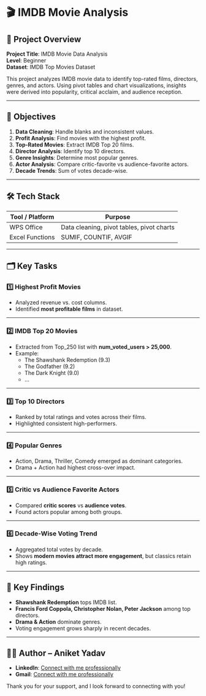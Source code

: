 # 🎬 IMDB Movie Analysis

## 🧾 Project Overview

**Project Title**: IMDB Movie Data Analysis  
**Level**: Beginner  
**Dataset**: IMDB Top Movies Dataset  

This project analyzes IMDB movie data to identify top-rated films, directors, genres, and actors. Using pivot tables and chart visualizations, insights were derived into popularity, critical acclaim, and audience reception.

---

## 🎯 Objectives

1. **Data Cleaning**: Handle blanks and inconsistent values.  
2. **Profit Analysis**: Find movies with the highest profit.  
3. **Top-Rated Movies**: Extract IMDB Top 20 films.  
4. **Director Analysis**: Identify top 10 directors.  
5. **Genre Insights**: Determine most popular genres.  
6. **Actor Analysis**: Compare critic-favorite vs audience-favorite actors.  
7. **Decade Trends**: Sum of votes decade-wise.  

---

## 🛠️ Tech Stack

| Tool / Platform | Purpose                                   |
|-----------------|-------------------------------------------|
| WPS Office      | Data cleaning, pivot tables, pivot charts |
| Excel Functions | SUMIF, COUNTIF, AVGIF                     |

---

## 🗂 Key Tasks

### 1️⃣ Highest Profit Movies
- Analyzed revenue vs. cost columns.  
- Identified **most profitable films** in dataset.  

---

### 2️⃣ IMDB Top 20 Movies
- Extracted from Top_250 list with **num_voted_users > 25,000**.  
- Example:  
  - The Shawshank Redemption (9.3)  
  - The Godfather (9.2)  
  - The Dark Knight (9.0)  
  - …  

---

### 3️⃣ Top 10 Directors
- Ranked by total ratings and votes across their films.  
- Highlighted consistent high-performers.  

---

### 4️⃣ Popular Genres
- Action, Drama, Thriller, Comedy emerged as dominant categories.  
- Drama + Action had highest cross-over impact.  

---

### 5️⃣ Critic vs Audience Favorite Actors
- Compared **critic scores** vs **audience votes**.  
- Found actors popular among both groups.  

---

### 6️⃣ Decade-Wise Voting Trend
- Aggregated total votes by decade.  
- Shows **modern movies attract more engagement**, but classics retain high ratings.  

---

## 📌 Key Findings

- **Shawshank Redemption** tops IMDB list.  
- **Francis Ford Coppola, Christopher Nolan, Peter Jackson** among top directors.  
- **Drama & Action** dominate genres.  
- Voting engagement grows sharply in recent decades.  

---

## 👨‍💻 Author – Aniket Yadav

- **LinkedIn**: [Connect with me professionally](https://www.linkedin.com/in/aniket-yadav-/)
- **Gmail**: [Connect with me professionally](mailto:andyyadav12@gmail.com)

Thank you for your support, and I look forward to connecting with you!
